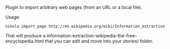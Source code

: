 Plugin to import arbitrary web pages (from an URL or a local file).

Usage:

```
nikola import_page http://en.wikipedia.org/wiki/Information_extraction
```

That will produce a information-extraction-wikipedia-the-free-encyclopedia.html that you can edit
and move into your stories/ folder.

